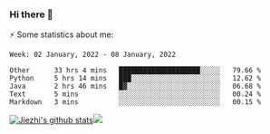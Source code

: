 ### Hi there 👋

⚡ Some statistics about me:


<!--START_SECTION:waka-->
```text
Week: 02 January, 2022 - 08 January, 2022

Other      33 hrs 4 mins   ████████████████████░░░░░   79.66 % 
Python     5 hrs 14 mins   ███░░░░░░░░░░░░░░░░░░░░░░   12.62 % 
Java       2 hrs 46 mins   █▓░░░░░░░░░░░░░░░░░░░░░░░   06.68 % 
Text       5 mins          ░░░░░░░░░░░░░░░░░░░░░░░░░   00.24 % 
Markdown   3 mins          ░░░░░░░░░░░░░░░░░░░░░░░░░   00.15 % 
```
<!--END_SECTION:waka-->





[![Jiezhi's github stats](https://github-readme-stats.vercel.app/api?username=Jiezhi&show_icons=true)](https://github.com/Jiezhi/github-readme-stats)[![](https://stats.justsong.cn/api/leetcode/?username=Jiezhi)](https://leetcode.com/Jiezhi/) 
<!--
[![Top Langs](https://github-readme-stats.vercel.app/api/top-langs/?username=Jiezhi&hide=javascript,html)](https://github.com/Jiezhi/github-readme-stats)

**Jiezhi/Jiezhi** is a ✨ _special_ ✨ repository because its `README.md` (this file) appears on your GitHub profile.

Here are some ideas to get you started:

- 🔭 I’m currently working on ...
- 🌱 I’m currently learning ...
- 👯 I’m looking to collaborate on ...
- 🤔 I’m looking for help with ...
- 💬 Ask me about ...
- 📫 How to reach me: ...
- 😄 Pronouns: ...
- ⚡ Fun fact: ...
-->

